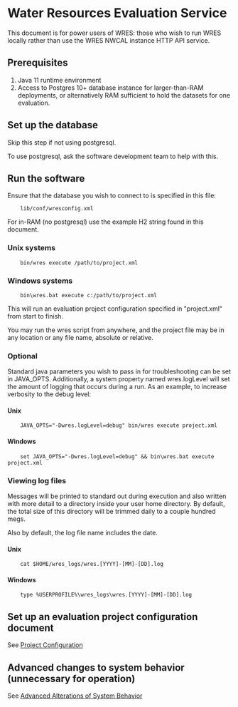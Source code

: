 # Water Resources Evaluation Service

This document is for power users of WRES: those who wish to run WRES locally
rather than use the WRES NWCAL instance HTTP API service.

## Prerequisites

1. Java 11 runtime environment
2. Access to Postgres 10+ database instance for larger-than-RAM deployments, or
   alternatively RAM sufficient to hold the datasets for one evaluation.

## Set up the database

Skip this step if not using postgresql.

To use postgresql, ask the software development team to help with this.

## Run the software

Ensure that the database you wish to connect to is specified in this file:

        lib/conf/wresconfig.xml

For in-RAM (no postgresql) use the example H2 string found in this document.

### Unix systems

        bin/wres execute /path/to/project.xml

### Windows systems

        bin\wres.bat execute c:/path/to/project.xml

This will run an evaluation project configuration specified in "project.xml"
from start to finish.

You may run the wres script from anywhere, and the project file may be in any
location or any file name, absolute or relative.

### Optional

Standard java parameters you wish to pass in for troubleshooting can be set in
JAVA_OPTS. Additionally, a system property named wres.logLevel will set the
amount of logging that occurs during a run. As an example, to increase verbosity
to the debug level:

#### Unix

        JAVA_OPTS="-Dwres.logLevel=debug" bin/wres execute project.xml

#### Windows

        set JAVA_OPTS="-Dwres.logLevel=debug" && bin\wres.bat execute project.xml

### Viewing log files

Messages will be printed to standard out during execution and also written
with more detail to a directory inside your user home directory. By default,
the total size of this directory will be trimmed daily to a couple hundred megs.

Also by default, the log file name includes the date.

#### Unix

        cat $HOME/wres_logs/wres.[YYYY]-[MM]-[DD].log

#### Windows

        type %USERPROFILE%\wres_logs\wres.[YYYY]-[MM]-[DD].log

## Set up an evaluation project configuration document

See [Project Configuration](projectconfig.html)

## Advanced changes to system behavior (unnecessary for operation)

See [Advanced Alterations of System Behavior](advanced.html)
